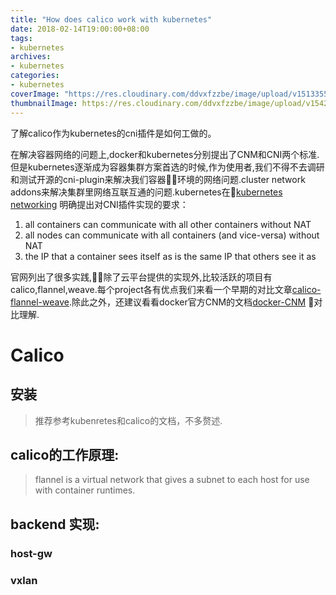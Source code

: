 ```yaml
---
title: "How does calico work with kubernetes"
date: 2018-02-14T19:00:00+08:00
tags:
- kubernetes
archives:
- kubernetes
categories:
- kubernetes
coverImage: "https://res.cloudinary.com/ddvxfzzbe/image/upload/v1513355392/ChMkJ1f8ljWIBAmcAA-gWT6p-0oAAWzegGSHVwAD6Bx012_telyks.jpg"
thumbnailImage: https://res.cloudinary.com/ddvxfzzbe/image/upload/v1542166411/uuopzhfeswhmr1tptrs4.jpg
---
```


了解calico作为kubernetes的cni插件是如何工做的。
<!--more-->

在解决容器网络的问题上,docker和kubernetes分别提出了CNM和CNI两个标准.但是kubernetes逐渐成为容器集群方案首选的时候,作为使用者,我们不得不去调研和测试开源的cni-plugin来解决我们容器环境的网络问题.cluster network addons来解决集群里网络互联互通的问题.kubernetes在[kubernetes networking](https://kubernetes.io/docs/concepts/cluster-administration/networking/) 明确提出对CNI插件实现的要求：
1. all containers can communicate with all other containers without NAT
2. all nodes can communicate with all containers (and vice-versa) without NAT
3. the IP that a container sees itself as is the same IP that others see it as

官网列出了很多实践,除了云平台提供的实现外,比较活跃的项目有calico,flannel,weave.每个project各有优点我们来看一个早期的对比文章[calico-flannel-weave](http://chunqi.li/2015/11/15/Battlefield-Calico-Flannel-Weave-and-Docker-Overlay-Network/).除此之外，还建议看看docker官方CNM的文档[docker-CNM](https://success.docker.com/article/networking)
对比理解.


# Calico
## 安装
>   推荐参考kubenretes和calico的文档，不多赘述.

## calico的工作原理:
>   flannel is a virtual network that gives a subnet to each host for use with container runtimes.

## backend 实现:

### host-gw

### vxlan
